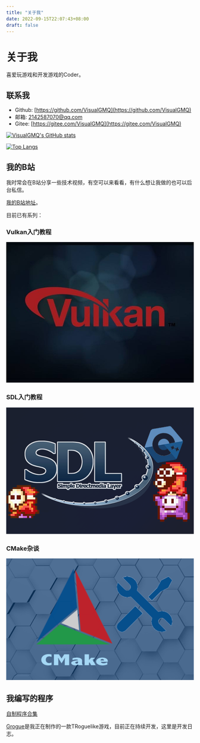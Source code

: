 ```yaml
---
title: "关于我"
date: 2022-09-15T22:07:43+08:00
draft: false
---
```


# 关于我

喜爱玩游戏和开发游戏的Coder。

## 联系我

* Github: [https://github.com/VisualGMQ](https://github.com/VisualGMQ)
* 邮箱: 2142587070@qq.com
* Gitee: [https://gitee.com/VisualGMQ](https://gitee.com/VisualGMQ)

[![VisualGMQ's GitHub stats](https://github-readme-stats.vercel.app/api?username=VisualGMQ&show_icons=true&theme=gruvbox)](https://github.com/VisualGMQ)

[![Top Langs](https://github-readme-stats.vercel.app/api/top-langs/?username=VisualGMQ&layout=compact&hide=python,javascript,html,css)](https://github.com/VisualGMQ)

## 我的B站

我时常会在B站分享一些技术视频，有空可以来看看，有什么想让我做的也可以后台私信。

[我的B站地址](https://space.bilibili.com/256768793)。

目前已有系列：

### Vulkan入门教程

<a href="https://space.bilibili.com/256768793/channel/collectiondetail?sid=404887" target="-blank" title="PHP中文网logo">
<img src="/img/vulkan_cover.jpeg">
</a>


### SDL入门教程

<a href="https://space.bilibili.com/256768793/channel/collectiondetail?sid=545545" target="-blank" title="PHP中文网logo">
<img src="/img/SDL_cover.png">
</a>

### CMake杂谈

<a href="https://space.bilibili.com/256768793/channel/seriesdetail?sid=2275388" target="-blank" title="PHP中文网logo">
<img src="/img/cmake_cover.png">
</a>

## 我编写的程序

[自制程序合集](https://visualgmq.gitee.io/projects/)

[Grogue](http://localhost:4000/grogue/)是我正在制作的一款TRoguelike游戏，目前正在持续开发，这里是开发日志。
